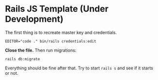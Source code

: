 # Rails JS Template (Under Development)

The first thing is to recreate master key and credentials. 

```
EDITOR="code ." bin/rails credentials:edit
```

**Close the file.** Then run migrations:

```
rails db:migrate
```

Everything should be fine after that. Try to start `rails s` and see if it starts or not. 